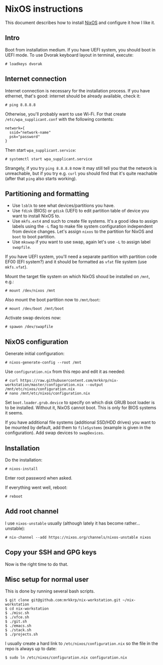 # NixOS instructions

This document describes how to install [NixOS](https://nixos.org) and
configure it how I like it.

## Intro

Boot from installation medium. If you have UEFI system, you should boot in
UEFI mode. To use Dvorak keyboard layout in terminal, execute:

```
# loadkeys dvorak
```

## Internet connection

Internet connection is necessary for the installation process. If you have
ethernet, that's good: internet should be already available, check it:

```
# ping 8.8.8.8
```

Otherwise, you'll probably want to use Wi-Fi. For that create
`/etc/wpa_supplicant.conf` with the following contents:

```
network={
  ssid="network-name"
  psk="password"
}
```

Then start `wpa_supplicant.service`:

```
# systemctl start wpa_supplicant.service
```

Strangely, if you try `ping 8.8.8.8` now it may still tell you that the
network is unreachable, but if you try e.g. `curl` you should find that it's
quite reachable (after that `ping` also starts working).

## Partitioning and formatting

* Use `lsblk` to see what devices/partitions you have.
* Use `fdisk` (BIOS) or `gdisk` (UEFI) to edit partition table of device you
  want to install NixOS to.
* Use `mkfs.ext4` and such to create file systems. It's a good idea to
  assign labels using the `-L` flag to make file system configuration
  independent from device changes. Let's assign `nixos` to the partition for
  NixOS and `boot` to boot partition.
* Use `mkswap` if you want to use swap, again let's use `-L` to assign label
  `swapfile`.

If you have UEFI system, you'll need a separate partition with partition
code EF00 (EFI system?) and it should be formatted as `vfat` file system
(use `mkfs.vfat`).

Mount the target file system on which NixOS shoud be installed on `/mnt`,
e.g.:

```
# mount /dev/nixos /mnt
```

Also mount the boot partition now to `/mnt/boot`:

```
# mount /dev/boot /mnt/boot
```

Activate swap devices now:

```
# spawon /dev/swapfile
```

## NixOS configuration

Generate initial configuration:

```
# nixos-generate-config --root /mnt
```

Use `configuration.nix` from this repo and edit it as needed:

```
# curl https://raw.githubusercontent.com/mrkkrp/nix-workstation/master/configuration.nix --output /mnt/etc/nixos/configuration.nix
# nano /mnt/etc/nixos/configuration.nix
```

Set `boot.loader.grub.device` to specify on which disk GRUB boot loader is
to be installed. Without it, NixOS cannot boot. This is only for BIOS
systems it seems.

If you have additional file systems (additional SSD/HDD drives) you want to
be mounted by default, add them to `fileSystems` (example is given in the
configuration). Add swap devices to `swapDevices`.

## Installation

Do the installation:

```
# nixos-install
```

Enter root password when asked.

If everything went well, reboot:

```
# reboot
```

## Add root channel

I use `nixos-unstable` usually (although lately it has become rather…
unstable):

```
# nix-channel --add https://nixos.org/channels/nixos-unstable nixos
```

## Copy your SSH and GPG keys

Now is the right time to do that.

## Misc setup for normal user

This is done by running several bash scripts.

```
$ git clone git@github.com:mrkkrp/nix-workstation.git ~/nix-workstation
$ cd nix-workstation
$ ./misc.sh
$ ./xfce.sh
$ ./git.sh
$ ./emacs.sh
$ ./stack.sh
$ ./projects.sh
```

I usually create a hard link to `/etc/nixos/configuration.nix` so the file
in the repo is always up to date:

```
$ sudo ln /etc/nixos/configuration.nix configuration.nix
```
